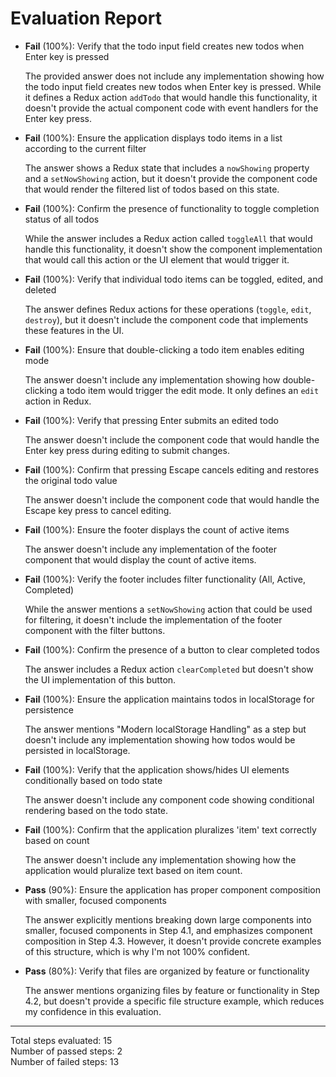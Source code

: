 # Evaluation Report

- **Fail** (100%): Verify that the todo input field creates new todos when Enter key is pressed

    The provided answer does not include any implementation showing how the todo input field creates new todos when Enter key is pressed. While it defines a Redux action `addTodo` that would handle this functionality, it doesn't provide the actual component code with event handlers for the Enter key press.

- **Fail** (100%): Ensure the application displays todo items in a list according to the current filter

    The answer shows a Redux state that includes a `nowShowing` property and a `setNowShowing` action, but it doesn't provide the component code that would render the filtered list of todos based on this state.

- **Fail** (100%): Confirm the presence of functionality to toggle completion status of all todos

    While the answer includes a Redux action called `toggleAll` that would handle this functionality, it doesn't show the component implementation that would call this action or the UI element that would trigger it.

- **Fail** (100%): Verify that individual todo items can be toggled, edited, and deleted

    The answer defines Redux actions for these operations (`toggle`, `edit`, `destroy`), but it doesn't include the component code that implements these features in the UI.

- **Fail** (100%): Ensure that double-clicking a todo item enables editing mode

    The answer doesn't include any implementation showing how double-clicking a todo item would trigger the edit mode. It only defines an `edit` action in Redux.

- **Fail** (100%): Verify that pressing Enter submits an edited todo

    The answer doesn't include the component code that would handle the Enter key press during editing to submit changes.

- **Fail** (100%): Confirm that pressing Escape cancels editing and restores the original todo value

    The answer doesn't include the component code that would handle the Escape key press to cancel editing.

- **Fail** (100%): Ensure the footer displays the count of active items

    The answer doesn't include any implementation of the footer component that would display the count of active items.

- **Fail** (100%): Verify the footer includes filter functionality (All, Active, Completed)

    While the answer mentions a `setNowShowing` action that could be used for filtering, it doesn't include the implementation of the footer component with the filter buttons.

- **Fail** (100%): Confirm the presence of a button to clear completed todos

    The answer includes a Redux action `clearCompleted` but doesn't show the UI implementation of this button.

- **Fail** (100%): Ensure the application maintains todos in localStorage for persistence

    The answer mentions "Modern localStorage Handling" as a step but doesn't include any implementation showing how todos would be persisted in localStorage.

- **Fail** (100%): Verify that the application shows/hides UI elements conditionally based on todo state

    The answer doesn't include any component code showing conditional rendering based on the todo state.

- **Fail** (100%): Confirm that the application pluralizes 'item' text correctly based on count

    The answer doesn't include any implementation showing how the application would pluralize text based on item count.

- **Pass** (90%): Ensure the application has proper component composition with smaller, focused components

    The answer explicitly mentions breaking down large components into smaller, focused components in Step 4.1, and emphasizes component composition in Step 4.3. However, it doesn't provide concrete examples of this structure, which is why I'm not 100% confident.

- **Pass** (80%): Verify that files are organized by feature or functionality

    The answer mentions organizing files by feature or functionality in Step 4.2, but doesn't provide a specific file structure example, which reduces my confidence in this evaluation.

---

Total steps evaluated: 15  
Number of passed steps: 2  
Number of failed steps: 13